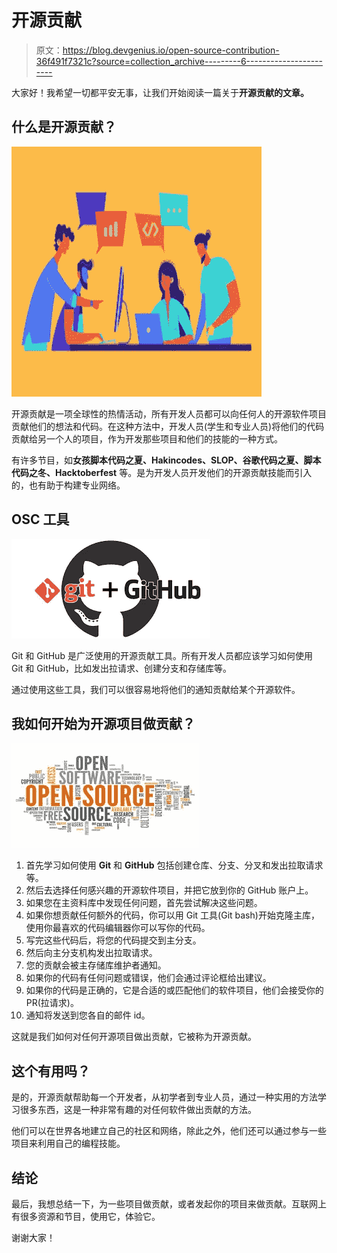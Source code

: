 # 开源贡献

> 原文：<https://blog.devgenius.io/open-source-contribution-36f491f7321c?source=collection_archive---------6----------------------->

大家好！我希望一切都平安无事，让我们开始阅读一篇关于**开源贡献的文章。**

## 什么是开源贡献？

![](img/4d7a5d721b5b0b55b2ac35fba1c55c49.png)

开源贡献是一项全球性的热情活动，所有开发人员都可以向任何人的开源软件项目贡献他们的想法和代码。在这种方法中，开发人员(学生和专业人员)将他们的代码贡献给另一个人的项目，作为开发那些项目和他们的技能的一种方式。

有许多节目，如**女孩脚本代码之夏、Hakincodes、SLOP、谷歌代码之夏、脚本代码之冬、Hacktoberfest** 等。是为开发人员开发他们的开源贡献技能而引入的，也有助于构建专业网络。

## OSC 工具

![](img/330aea880848fd8633e2a96e54353aac.png)

Git 和 GitHub 是广泛使用的开源贡献工具。所有开发人员都应该学习如何使用 Git 和 GitHub，比如发出拉请求、创建分支和存储库等。

通过使用这些工具，我们可以很容易地将他们的通知贡献给某个开源软件。

## 我如何开始为开源项目做贡献？

![](img/7a47513578bdf4bf789891f03fa2fcce.png)

1.  首先学习如何使用 **Git** 和 **GitHub** 包括创建仓库、分支、分叉和发出拉取请求等。
2.  然后去选择任何感兴趣的开源软件项目，并把它放到你的 GitHub 账户上。
3.  如果您在主资料库中发现任何问题，首先尝试解决这些问题。
4.  如果你想贡献任何额外的代码，你可以用 Git 工具(Git bash)开始克隆主库，使用你最喜欢的代码编辑器你可以写你的代码。
5.  写完这些代码后，将您的代码提交到主分支。
6.  然后向主分支机构发出拉取请求。
7.  您的贡献会被主存储库维护者通知。
8.  如果你的代码有任何问题或错误，他们会通过评论框给出建议。
9.  如果你的代码是正确的，它是合适的或匹配他们的软件项目，他们会接受你的 PR(拉请求)。
10.  通知将发送到您各自的邮件 id。

这就是我们如何对任何开源项目做出贡献，它被称为开源贡献。

## 这个有用吗？

是的，开源贡献帮助每一个开发者，从初学者到专业人员，通过一种实用的方法学习很多东西，这是一种非常有趣的对任何软件做出贡献的方法。

他们可以在世界各地建立自己的社区和网络，除此之外，他们还可以通过参与一些项目来利用自己的编程技能。

## 结论

最后，我想总结一下，为一些项目做贡献，或者发起你的项目来做贡献。互联网上有很多资源和节目，使用它，体验它。

谢谢大家！